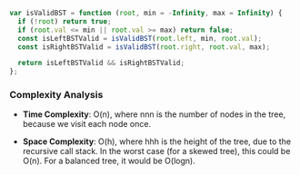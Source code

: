 ```javascript
var isValidBST = function (root, min = -Infinity, max = Infinity) {
  if (!root) return true;
  if (root.val <= min || root.val >= max) return false;
  const isLeftBSTValid = isValidBST(root.left, min, root.val);
  const isRightBSTValid = isValidBST(root.right, root.val, max);

  return isLeftBSTValid && isRightBSTValid;
};
```

### Complexity Analysis

*   **Time Complexity**: O(n), where nnn is the number of nodes in the tree, because we visit each node once.
    
*   **Space Complexity**: O(h), where hhh is the height of the tree, due to the recursive call stack. In the worst case (for a skewed tree), this could be O(n). For a balanced tree, it would be O(logn).
